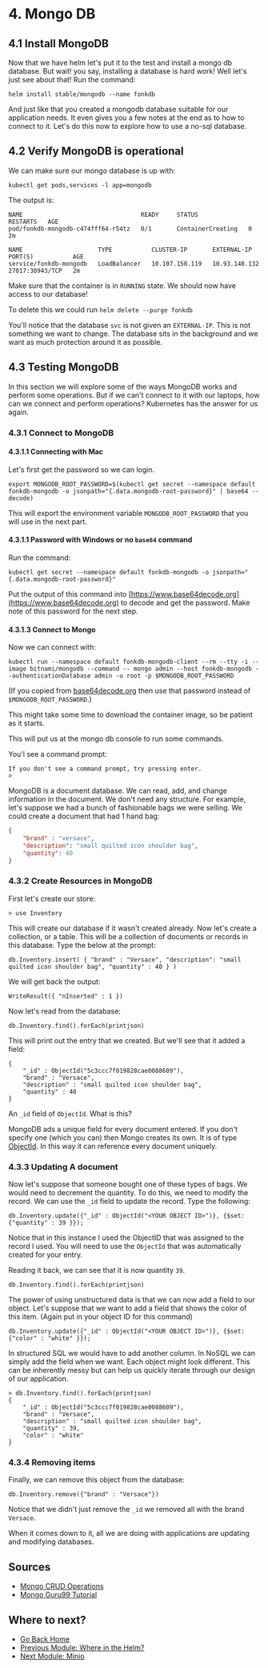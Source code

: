 # 4. Mongo DB

## 4.1 Install MongoDB

Now that we have helm let's put it to the test and install a mongo db database.  But wait! you say, installing a database is hard work!  Well let's just see about that!  Run the command:

```
helm install stable/mongodb --name fonkdb
```

And just like that you created a mongodb database suitable for our application needs. It even gives you a few notes at the end as to how to connect to it.  Let's do this now to explore how to use a no-sql database.

## 4.2 Verify MongoDB is operational


We can make sure our mongo database is up with:

```
kubectl get pods,services -l app=mongodb
```

The output is:

```
NAME                                 READY     STATUS              RESTARTS   AGE
pod/fonkdb-mongodb-c474fff64-r54tz   0/1       ContainerCreating   0          2m

NAME                     TYPE           CLUSTER-IP       EXTERNAL-IP     PORT(S)           AGE
service/fonkdb-mongodb   LoadBalancer   10.107.150.119   10.93.140.132   27017:30943/TCP   2m
```

Make sure that the container is in `RUNNING` state.  We should now have access to our database!  

To delete this we could run `helm delete --purge fonkdb`

You'll notice that the database `svc` is not given an `EXTERNAL-IP`.  This is not something we want to change.  The database sits in the background and we want as much protection around it as possible.

## 4.3 Testing MongoDB

In this section we will explore some of the ways MongoDB works and perform some operations.  But if we can't connect to it with our laptops, how can we connect and perform operations?  Kubernetes has the answer for us again.


### 4.3.1 Connect to MongoDB


#### 4.3.1.1 Connecting with Mac

Let's first get the password so we can login.  

```
export MONGODB_ROOT_PASSWORD=$(kubectl get secret --namespace default fonkdb-mongodb -o jsonpath="{.data.mongodb-root-password}" | base64 --decode)
```
This will export the environment variable `MONGODB_ROOT_PASSWORD` that you will use in the next part. 

#### 4.3.1.1 Password with Windows or no `base64` command

Run the command:

```
kubectl get secret --namespace default fonkdb-mongodb -o jsonpath="{.data.mongodb-root-password}"
```

Put the output of this command into [https://www.base64decode.org](https://www.base64decode.org) to decode and get the password.  Make note of this password for the next step. 

#### 4.3.1.3 Connect to Mongo

Now we can connect with:

```
kubectl run --namespace default fonkdb-mongodb-client --rm --tty -i --image bitnami/mongodb --command -- mongo admin --host fonkdb-mongodb --authenticationDatabase admin -u root -p $MONGODB_ROOT_PASSWORD
```

(If you copied from [base64decode.org](https://www.base64decode.org) then use that password instead of `$MONGODB_ROOT_PASSWORD`.)

This might take some time to download the container image, so be patient as it starts.  

This will put us at the mongo db console to run some commands. 


You'l see a command prompt:

```
If you don't see a command prompt, try pressing enter.
>
```

MongoDB is a document database.  We can read, add, and change information in the document.  We don't need any structure.  For example, let's suppose we had a bunch of fashionable bags we were selling.  We could create a document that had 1 hand bag:

```json
{
	"brand" : "versace",
	"description": "small quilted icon shoulder bag",
	"quantity": 40
}
```
### 4.3.2 Create Resources in MongoDB

First let's create our store:

```
> use Inventory
```

This will create our database if it wasn't created already.  Now let's create a collection, or a table.  This will be a collection of documents or records in this database.  Type the below at the prompt:

```
db.Inventory.insert( { "brand" : "Versace", "description": "small quilted icon shoulder bag", "quantity" : 40 } )
```


We will get back the output: 

```
WriteResult({ "nInserted" : 1 })
```

Now let's read from the database:

```
db.Inventory.find().forEach(printjson)
```
This will print out the entry that we created.  But we'll see that it added a field:

```
{
	"_id" : ObjectId("5c3ccc7f019828cae0088609"),
	"brand" : "Versace",
	"description" : "small quilted icon shoulder bag",
	"quantity" : 40
}
```
An `_id` field of `ObjectId`.  What is this?  

MongoDB ads a unique field for every document entered.  If you don't specify one (which you can) then Mongo creates its own.  It is of type [ObjectId](https://docs.mongodb.com/manual/reference/method/ObjectId/).  In this way it can reference every document uniquely.  

### 4.3.3 Updating A document

Now let's suppose that someone bought one of these types of bags.  We would need to decrement the quantity.  To do this, we need to modify the record.  We can use the `_id` field to update the record.  Type the following: 

```
db.Inventory.update({"_id" : ObjectId("<YOUR OBJECT ID>")}, {$set: {"quantity" : 39 }});
```
Notice that in this instance I used the ObjectID that was assigned to the record I used.  You will need to use the `ObjectId` that was automatically created for your entry.  

Reading it back, we can see that it is now quantity `39`.  

```
db.Inventory.find().forEach(printjson)
```

The power of using unstructured data is that we can now add a field to our object.  Let's suppose that we want to add a field that shows the color of this item. (Again put in your object ID for this command)

```
db.Inventory.update({"_id" : ObjectId("<YOUR OBJECT ID>")}, {$set: {"color" : "white" }});
```
In structured SQL we would have to add another column.  In NoSQL we can simply add the field when we want.  Each object might look different.  This can be inherently messy but can help us quickly iterate through our design of our application.  

```
> db.Inventory.find().forEach(printjson)
{
	"_id" : ObjectId("5c3ccc7f019828cae0088609"),
	"brand" : "Versace",
	"description" : "small quilted icon shoulder bag",
	"quantity" : 39,
	"color" : "white"
}
```

### 4.3.4 Removing items

Finally, we can remove this object from the database:

```
db.Inventory.remove({"brand" : "Versace"})
```

Notice that we didn't just remove the `_id` we removed all with the brand `Versace`. 

When it comes down to it, all we are doing with applications are updating and modifying databases. 

## Sources

* [Mongo CRUD Operations](https://docs.mongodb.com/manual/crud/)
* [Mongo Guru99 Tutorial](https://www.guru99.com/mongodb-query-document-using-find.html)

## Where to next?

* [Go Back Home](../README.md)
* [Previous Module: Where in the Helm?](../helm/README.md)
* [Next Module: Minio](../minio/README.md)
